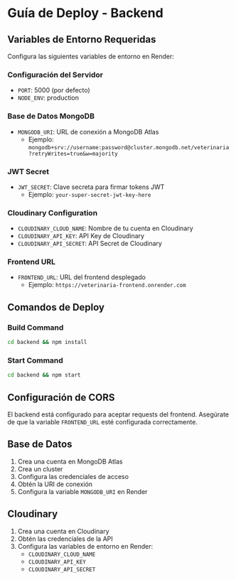 # Guía de Deploy - Backend

## Variables de Entorno Requeridas

Configura las siguientes variables de entorno en Render:

### Configuración del Servidor
- `PORT`: 5000 (por defecto)
- `NODE_ENV`: production

### Base de Datos MongoDB
- `MONGODB_URI`: URL de conexión a MongoDB Atlas
  - Ejemplo: `mongodb+srv://username:password@cluster.mongodb.net/veterinaria?retryWrites=true&w=majority`

### JWT Secret
- `JWT_SECRET`: Clave secreta para firmar tokens JWT
  - Ejemplo: `your-super-secret-jwt-key-here`

### Cloudinary Configuration
- `CLOUDINARY_CLOUD_NAME`: Nombre de tu cuenta en Cloudinary
- `CLOUDINARY_API_KEY`: API Key de Cloudinary
- `CLOUDINARY_API_SECRET`: API Secret de Cloudinary

### Frontend URL
- `FRONTEND_URL`: URL del frontend desplegado
  - Ejemplo: `https://veterinaria-frontend.onrender.com`

## Comandos de Deploy

### Build Command
```bash
cd backend && npm install
```

### Start Command
```bash
cd backend && npm start
```

## Configuración de CORS

El backend está configurado para aceptar requests del frontend. Asegúrate de que la variable `FRONTEND_URL` esté configurada correctamente.

## Base de Datos

1. Crea una cuenta en MongoDB Atlas
2. Crea un cluster
3. Configura las credenciales de acceso
4. Obtén la URI de conexión
5. Configura la variable `MONGODB_URI` en Render

## Cloudinary

1. Crea una cuenta en Cloudinary
2. Obtén las credenciales de la API
3. Configura las variables de entorno en Render:
   - `CLOUDINARY_CLOUD_NAME`
   - `CLOUDINARY_API_KEY`
   - `CLOUDINARY_API_SECRET` 